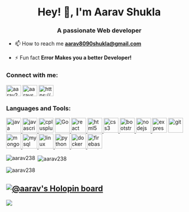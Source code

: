 <h1 align="center">Hey! 👋, I'm Aarav Shukla</h1>
<h3 align="center">A passionate Web developer</h3>

- 📫 How to reach me **aarav8090shukla@gmail.com**

- ⚡ Fun fact **Error Makes you a better Developer!**

<h3 align="left">Connect with me:</h3>
<p align="left">
<a href="https://dev.to/aarav238" target="blank"><img align="center" src="https://cdn.worldvectorlogo.com/logos/devto.svg" alt="aarav238" height="30" width="40" /></a>
<a href="https://twitter.com/aarav_shuklaa" target="blank"><img align="center" src="https://cdn.worldvectorlogo.com/logos/twitter-6.svg" alt="aaravshukla08" height="30" width="40" /></a>
<a href="https://linkedin.com/in/aarav-shukla-ba5851214" target="blank"><img align="center" src="https://cdn.worldvectorlogo.com/logos/linkedin-icon-2.svg" alt="https://www.linkedin.com/in/aarav-shukla-ba5851214" height="30" width="40" /></a>

</p>

<h3 align="left">Languages and Tools:</h3>
<p align="left"><a href="https://www.java.com" target="_blank" rel="noreferrer"> <img src="https://cdn.worldvectorlogo.com/logos/java-4.svg" alt="java" width="40" height="40"/> </a> <a href="https://developer.mozilla.org/en-US/docs/Web/JavaScript" target="_blank" rel="noreferrer"> <img src="https://cdn.worldvectorlogo.com/logos/logo-javascript.svg" alt="javascript" width="40" height="40"/> </a>
<a href="https://www.w3schools.com/cpp/" target="_blank" rel="noreferrer"> <img src="https://cdn.worldvectorlogo.com/logos/c.svg" alt="cplusplus" width="40" height="40"/></a> 
<a href="https://go.dev/doc/" target="_blank" rel="noreferrer"> <img src="https://cdn.worldvectorlogo.com/logos/golang-1.svg" alt="Go" width="40" height="40"/> </a>
<a href="https://reactjs.org/" target="_blank" rel="noreferrer"> <img src="https://cdn.worldvectorlogo.com/logos/react-2.svg" alt="react" width="40" height="40"/> </a> 
<a href="https://www.w3.org/html/" target="_blank" rel="noreferrer"> <img src="https://cdn.worldvectorlogo.com/logos/html-1.svg" alt="html5" width="40" height="40"/> </a><a href="https://www.w3schools.com/css/" target="_blank" rel="noreferrer"> <img src="https://cdn.worldvectorlogo.com/logos/css-3.svg" alt="css3" width="40" height="40"/></a><a href="https://getbootstrap.com" target="_blank" rel="noreferrer"> <img src="https://cdn.worldvectorlogo.com/logos/bootstrap-5-1.svg" alt="bootstrap" width="40" height="40"/> </a><a href="https://nodejs.org" target="_blank" rel="noreferrer"> <img src="https://cdn.worldvectorlogo.com/logos/nodejs.svg" alt="nodejs" width="40" height="40"/> </a><a href="https://expressjs.com" target="_blank" rel="noreferrer"> <img style = "background-color:white;" src="https://cdn.worldvectorlogo.com/logos/express-109.svg" alt="express" width="40" height="40"/></a> <a href="https://git-scm.com/" target="_blank" rel="noreferrer"> <img src="https://www.vectorlogo.zone/logos/git-scm/git-scm-icon.svg" alt="git" width="40" height="40"/> </a>
<a href="https://www.mongodb.com/" target="_blank" rel="noreferrer"> <img src="https://cdn.worldvectorlogo.com/logos/mongodb-icon-1.svg" alt="mongodb" width="40" height="40"/> </a><a href="https://www.mysql.com/" target="_blank" rel="noreferrer"> <img src="https://cdn.worldvectorlogo.com/logos/mysql-6.svg" alt="mysql" width="40" height="40"/> </a><a href="https://www.linux.org/" target="_blank" rel="noreferrer"> <img src="https://cdn.worldvectorlogo.com/logos/linux-tux-1.svg" alt="linux" width="40" height="40"/> </a>
<a href="https://www.python.org" target="_blank" rel="noreferrer"> <img src="https://cdn.worldvectorlogo.com/logos/python-5.svg" alt="python" width="40" height="40"/> </a>
<a href="https://docs.docker.com/" target="_blank" rel="noreferrer"> <img src="https://www.svgrepo.com/show/303231/docker-logo.svg" alt="docker" width="40" height="40"/> </a>
<a href="https://firebase.google.com/docs" target="_blank" rel="noreferrer"> <img src="https://www.svgrepo.com/show/373595/firebase.svg" alt="firebase" width="40" height="40"/> </a>

</p>
  


<p><img align="left" src="https://github-readme-stats.vercel.app/api/top-langs?username=aarav238&show_icons=true&locale=en&layout=compact" alt="aarav238" /></p>

<p>&nbsp;<img align="center" src="https://github-readme-stats.vercel.app/api?username=aarav238&show_icons=true&locale=en" alt="aarav238" /></p>

<p><img align="center" src="https://github-readme-streak-stats.herokuapp.com/?user=aarav238&" alt="aarav238" /></p>




[![@aarav's Holopin board](https://holopin.me/aarav)](https://holopin.io/@aarav)
---
[![](https://visitcount.itsvg.in/api?id=Aarav238&icon=0&color=1)](https://visitcount.itsvg.in)
